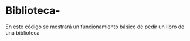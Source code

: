 # Biblioteca-
En este código se mostrará un funcionamiento básico de pedir un libro de una biblioteca
